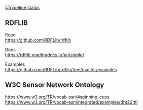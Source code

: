 [![pipeline status](https://gitlab.com/paganelli.f/ws-project-paganelli-2021/badges/develop/pipeline.svg)](https://gitlab.com/paganelli.f/ws-project-paganelli-2021/-/commits/develop)
## RDFLIB
Repo \
https://github.com/RDFLib/rdflib

Docs \
https://rdflib.readthedocs.io/en/stable/

Examples \
https://github.com/RDFLib/rdflib/tree/master/examples

## W3C Sensor Network Ontology
https://www.w3.org/TR/vocab-ssn/#spinning-cups \
https://www.w3.org/TR/vocab-ssn/integrated/examples/dht22.ttl